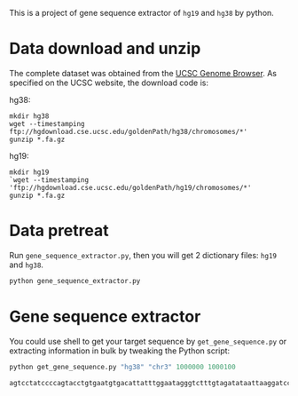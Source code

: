 This is a project of gene sequence extractor of `hg19` and `hg38` by python.

# Data download and unzip

The complete dataset was obtained from the [UCSC Genome Browser](https://hgdownload.cse.ucsc.edu/goldenPath/hg38/chromosomes/). As specified on the UCSC website, the download code is:

hg38:

```
mkdir hg38
wget --timestamping ftp://hgdownload.cse.ucsc.edu/goldenPath/hg38/chromosomes/*'
gunzip *.fa.gz
```

hg19:

```
mkdir hg19
`wget --timestamping 'ftp://hgdownload.cse.ucsc.edu/goldenPath/hg19/chromosomes/*'
gunzip *.fa.gz
```

# Data pretreat

Run `gene_sequence_extractor.py`, then you will get 2 dictionary files: `hg19` and `hg38`. 

```python
python gene_sequence_extractor.py
```

# Gene sequence extractor

You could use shell to get your target sequence by `get_gene_sequence.py` or extracting information in bulk by tweaking the Python script:

```python
python get_gene_sequence.py "hg38" "chr3" 1000000 1000100

agtcctatccccagtacctgtgaatgtgacattatttggaatagggtctttgtagatataattaaggatcctgtgattagatgatcttagatttagggtg
```

